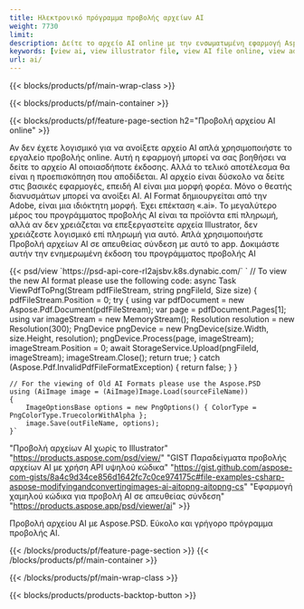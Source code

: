 ```yaml
---
title: Ηλεκτρονικό πρόγραμμα προβολής αρχείων AI
weight: 7730
limit: 
description: Δείτε το αρχείο AI online με την ενσωματωμένη εφαρμογή Aspose
keywords: [view ai, view illustrator file, view AI file online, view adobe illustrator, ai file preview, ai format view]
url: ai/
---
```


{{< blocks/products/pf/main-wrap-class >}}


{{< blocks/products/pf/main-container >}}

{{< blocks/products/pf/feature-page-section h2="Προβολή αρχείου AI online" >}}
<p>Αν δεν έχετε λογισμικό για να ανοίξετε αρχείο AI απλά χρησιμοποιήστε το εργαλείο προβολής online. Αυτή η εφαρμογή μπορεί να σας βοηθήσει να δείτε το αρχείο AI οποιασδήποτε έκδοσης. Αλλά το τελικό αποτέλεσμα θα είναι η προεπισκόπηση που αποδίδεται. AI αρχείο είναι δύσκολο να δείτε στις βασικές εφαρμογές, επειδή AI είναι μια μορφή φορέα. Μόνο ο θεατής διανυσμάτων μπορεί να ανοίξει AI. AI Format δημιουργείται από την Adobe, είναι μια ιδιόκτητη μορφή. Έχει επέκταση «.ai». Το μεγαλύτερο μέρος του προγράμματος προβολής AI είναι τα προϊόντα επί πληρωμή, αλλά αν δεν χρειάζεται να επεξεργαστείτε αρχεία Illustrator, δεν χρειάζεστε λογισμικό επί πληρωμή για αυτό. Απλά χρησιμοποιήστε Προβολή αρχείων AI σε απευθείας σύνδεση με αυτό το app. Δοκιμάστε αυτήν την ενημερωμένη έκδοση του προγράμματος προβολής AI</p>
{{< psd/view `https://psd-api-core-rl2ajsbv.k8s.dynabic.com/` 
`	// To view the new AI format please use the following code:
	async Task<bool> ViewPdfToPng(Stream pdfFileStream, string pngFileId, Size size)
	{
		pdfFileStream.Position = 0;
		try
		{
			using var pdfDocument = new Aspose.Pdf.Document(pdfFileStream);
			var page = pdfDocument.Pages[1];
			using var imageStream = new MemoryStream();
			Resolution resolution = new Resolution(300);
			PngDevice pngDevice = new PngDevice(size.Width, size.Height, resolution);
			pngDevice.Process(page, imageStream);
			imageStream.Position = 0;
			await StorageService.Upload(pngFileId, imageStream);
			imageStream.Close();
			return true;
		}
		catch (Aspose.Pdf.InvalidPdfFileFormatException)
		{
			return false;
		}
	}
	
	// For the viewing of Old AI Formats please use the Aspose.PSD
	using (AiImage image = (AiImage)Image.Load(sourceFileName))
	{
		ImageOptionsBase options = new PngOptions() { ColorType = PngColorType.TruecolorWithAlpha };
		image.Save(outFileName, options);
	}` 
"Προβολή αρχείων AI χωρίς το Illustrator" "https://products.aspose.com/psd/view/" 
"GIST Παραδείγματα προβολής αρχείων AI με χρήση API υψηλού κώδικα" "https://gist.github.com/aspose-com-gists/8a4c9d34ce856d1642fc7c0ce974175c#file-examples-csharp-aspose-modifyingandconvertingimages-ai-aitopng-aitopng-cs" 
"Εφαρμογή χαμηλού κώδικα για προβολή AI σε απευθείας σύνδεση" "https://products.aspose.app/psd/viewer/ai" >}}
<p>Προβολή αρχείου AI με Aspose.PSD. Εύκολο και γρήγορο πρόγραμμα προβολής AI.</p>
{{< /blocks/products/pf/feature-page-section >}}
{{< /blocks/products/pf/main-container >}}


{{< /blocks/products/pf/main-wrap-class >}}

{{< blocks/products/products-backtop-button >}}

